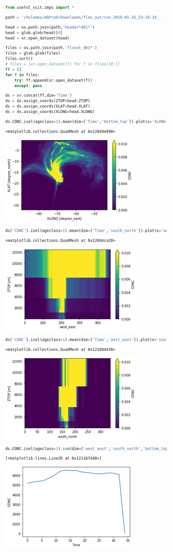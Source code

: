 ```python
from useful_scit.imps import *
```


```python
path = '/Volumes/mbProD/Downloads/flex_out/run_2019-05-25_23-19-34_'
```


```python
head = os.path.join(path,'header*d01*')
head = glob.glob(head)[0]
head = xr.open_dataset(head)
```


```python
files = os.path.join(path,'flxout_d01*')
files = glob.glob(files)
files.sort()
# files = [xr.open_dataset(f) for f in files[10:]]
ff = []
for f in files:
    try: ff.append(xr.open_dataset(f))
    except: pass
```


```python
ds = xr.concat(ff,dim='Time')
ds = ds.assign_coords(ZTOP=head.ZTOP)
ds = ds.assign_coords(XLAT=head.XLAT)
ds = ds.assign_coords(XLONG=head.XLONG)
```


```python
ds.CONC.isel(ageclass=1).mean(dim=['Time','bottom_top']).plot(x='XLONG',y='XLAT',vmax=.01)
```




    <matplotlib.collections.QuadMesh at 0x12849e898>




![png](Untitled_files/Untitled_5_1.png)



```python
ds['CONC'].isel(ageclass=1).mean(dim=['Time','south_north']).plot(x='west_east',y='ZTOP',vmax=.01)
```




    <matplotlib.collections.QuadMesh at 0x126b6ca20>




![png](Untitled_files/Untitled_6_1.png)



```python
ds['CONC'].isel(ageclass=1).mean(dim=['Time','west_east']).plot(x='south_north',y='ZTOP',vmax=.01)
```




    <matplotlib.collections.QuadMesh at 0x121094438>




![png](Untitled_files/Untitled_7_1.png)



```python
ds.CONC.isel(ageclass=1).sum(dim=['west_east','south_north','bottom_top']).plot()
```




    [<matplotlib.lines.Line2D at 0x121167dd8>]




![png](Untitled_files/Untitled_8_1.png)



```python

```
